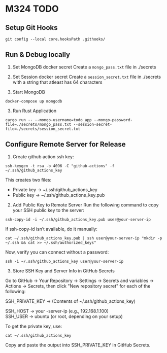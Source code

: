 # M324 TODO

## Setup Git Hooks
```
git config --local core.hooksPath .githooks/
```

## Run & Debug locally


1. Set MongoDB docker secret
Create a `mongo_pass.txt` file in ./secrets

2. Set Session docker secret
Create a `session_secret.txt` file in ./secrets with a string that atleast has 64 characters

2. Start MongoDB
```
docker-compose up mongodb
```

3. Run Rust Application
```
cargo run -- --mongo-username=todo_app --mongo-password-file=./secrets/mongo_pass.txt --session-secret-file=./secrets/session_secret.txt 
```


## Configure Remote Server for Release
1. Create github action ssh key:
```
ssh-keygen -t rsa -b 4096 -C "github-actions" -f ~/.ssh/github_actions_key
```

This creates two files:
- Private key → ~/.ssh/github_actions_key
- Public key → ~/.ssh/github_actions_key.pub

2. Add Public Key to Remote Server
Run the following command to copy your SSH public key to the server:

```
ssh-copy-id -i ~/.ssh/github_actions_key.pub user@your-server-ip
```

If ssh-copy-id isn’t available, do it manually:
```
cat ~/.ssh/github_actions_key.pub | ssh user@your-server-ip "mkdir -p ~/.ssh && cat >> ~/.ssh/authorized_keys"
```

Now, verify you can connect without a password:
```
ssh -i ~/.ssh/github_actions_key user@your-server-ip
```

3. Store SSH Key and Server Info in GitHub Secrets

Go to GitHub → Your Repository → Settings → Secrets and variables → Actions → Secrets, then click "New repository secret" for each of the following:


SSH_PRIVATE_KEY	→ (Contents of ~/.ssh/github_actions_key)	

SSH_HOST → your -server-ip (e.g., 192.168.1.100)	
SSH_USER → ubuntu (or root, depending on your setup)

To get the private key, use:
```
cat ~/.ssh/github_actions_key
```
Copy and paste the output into SSH_PRIVATE_KEY in GitHub Secrets.

